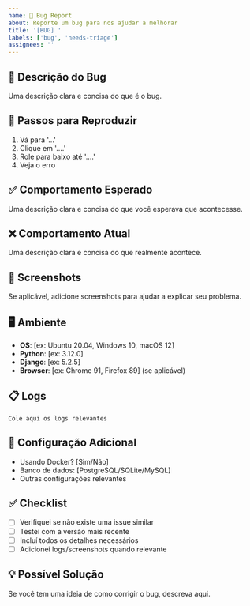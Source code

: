 ```yaml
---
name: 🐛 Bug Report
about: Reporte um bug para nos ajudar a melhorar
title: '[BUG] '
labels: ['bug', 'needs-triage']
assignees: ''
---
```


## 🐛 Descrição do Bug

Uma descrição clara e concisa do que é o bug.

## 🔄 Passos para Reproduzir

1. Vá para '...'
2. Clique em '....'
3. Role para baixo até '....'
4. Veja o erro

## ✅ Comportamento Esperado

Uma descrição clara e concisa do que você esperava que acontecesse.

## ❌ Comportamento Atual

Uma descrição clara e concisa do que realmente acontece.

## 📸 Screenshots

Se aplicável, adicione screenshots para ajudar a explicar seu problema.

## 🖥️ Ambiente

- **OS**: [ex: Ubuntu 20.04, Windows 10, macOS 12]
- **Python**: [ex: 3.12.0]
- **Django**: [ex: 5.2.5]
- **Browser**: [ex: Chrome 91, Firefox 89] (se aplicável)

## 📋 Logs

```
Cole aqui os logs relevantes
```

## 🔧 Configuração Adicional

- Usando Docker? [Sim/Não]
- Banco de dados: [PostgreSQL/SQLite/MySQL]
- Outras configurações relevantes

## ✅ Checklist

- [ ] Verifiquei se não existe uma issue similar
- [ ] Testei com a versão mais recente
- [ ] Incluí todos os detalhes necessários
- [ ] Adicionei logs/screenshots quando relevante

## 💡 Possível Solução

Se você tem uma ideia de como corrigir o bug, descreva aqui.
